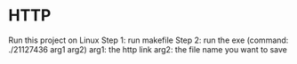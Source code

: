 # HTTP

Run this project on Linux
Step 1: run makefile
Step 2: run the exe (command: ./21127436 arg1 arg2) 
  arg1: the http link
  arg2: the file name you want to save

